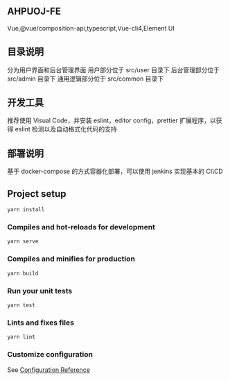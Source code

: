 ## AHPUOJ-FE

Vue,@vue/composition-api,typescript,Vue-cli4,Element UI

## 目录说明

分为用户界面和后台管理界面
用户部分位于 src/user 目录下
后台管理部分位于 src/admin 目录下
通用逻辑部分位于 src/common 目录下

## 开发工具

推荐使用 Visual Code，并安装 eslint，editor config，prettier 扩展程序，以获得 eslint 检测以及自动格式化代码的支持

## 部署说明

基于 docker-compose 的方式容器化部署，可以使用 jenkins 实现基本的 CI\CD

## Project setup

```
yarn install
```

### Compiles and hot-reloads for development

```
yarn serve
```

### Compiles and minifies for production

```
yarn build
```

### Run your unit tests

```
yarn test
```

### Lints and fixes files

```
yarn lint
```

### Customize configuration

See [Configuration Reference](https://cli.vuejs.org/config/)
